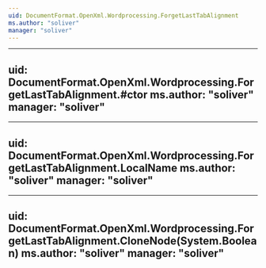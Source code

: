 ```yaml
---
uid: DocumentFormat.OpenXml.Wordprocessing.ForgetLastTabAlignment
ms.author: "soliver"
manager: "soliver"
---
```


---
uid: DocumentFormat.OpenXml.Wordprocessing.ForgetLastTabAlignment.#ctor
ms.author: "soliver"
manager: "soliver"
---

---
uid: DocumentFormat.OpenXml.Wordprocessing.ForgetLastTabAlignment.LocalName
ms.author: "soliver"
manager: "soliver"
---

---
uid: DocumentFormat.OpenXml.Wordprocessing.ForgetLastTabAlignment.CloneNode(System.Boolean)
ms.author: "soliver"
manager: "soliver"
---
